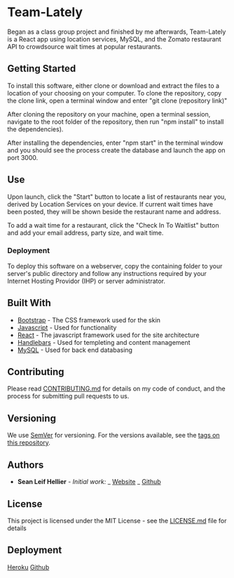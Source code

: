 # Team-Lately

Began as a class group project and finished by me afterwards, Team-Lately is a React app using location services, MySQL, and the Zomato restaurant API to crowdsource wait times at popular restaurants.

## Getting Started

To install this software, either clone or download and extract the files to a location of your choosing on your computer. To clone the repository, copy the clone link, open a terminal window and enter "git clone (repository link)"

After cloning the repository on your machine, open a terminal session, navigate to the root folder of the repository, then run "npm install" to install the dependencies).

After installing the dependencies, enter "npm start" in the terminal window and you should see the process create the database and launch the app on port 3000.

## Use

Upon launch, click the "Start" button to locate a list of restaurants near you, derived by Location Services on your device. If current wait times have been posted, they will be shown beside the restaurant name and address.

To add a wait time for a restaurant, click the "Check In To Waitlist" button and add your email address, party size, and wait time.

### Deployment

To deploy this software on a webserver, copy the containing folder to your server's public directory and follow any instructions required by your Internet Hosting Providor (IHP) or server administrator.

## Built With

- [Bootstrap](http://www.getbootstrap.com) - The CSS framework used for the skin
- [Javascript](https://www.javascript.com/) - Used for functionality
- [React](https://reactjs.org/) - The javascript framework used for the site architecture
- [Handlebars](https://handlebarsjs.com/) - Used for templeting and content management
- [MySQL](https://www.mysql.com/) - Used for back end databasing

## Contributing

Please read [CONTRIBUTING.md](https://github.com/seanhellier/slh_portfolio/blob/master/contributing.md) for details on my code of conduct, and the process for submitting pull requests to us.

## Versioning

We use [SemVer](http://semver.org/) for versioning. For the versions available, see the [tags on this repository](https://github.com/your/project/tags).

## Authors

- **Sean Leif Hellier** - _Initial work:_
  _ [Website](http://www.seanhellier.com)
  _ [Github](https://github.com/seanhellier/slh_portfolio)

## License

This project is licensed under the MIT License - see the [LICENSE.md](LICENSE.md) file for details

## Deployment

[Heroku](https://team-lately.herokuapp.com/#searchBtn)
[Github](https://github.com/seanhellier/team-lately)
